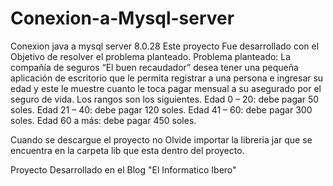 # Conexion-a-Mysql-server
Conexion java a mysql server 8.0.28
Este proyecto Fue desarrollado con el Objetivo de resolver el problema planteado.
Problema planteado: La compañía de seguros “El buen recaudador” desea tener una pequeña aplicación de escritorio que le permita registrar a una persona e ingresar su edad y este le muestre cuanto le toca pagar mensual a su asegurado por el seguro de vida. Los rangos son los siguientes.
Edad 0 – 20: debe pagar 50 soles.
Edad 21 – 40: debe pagar 120 soles.
Edad 41 – 60: debe pagar 300 soles.
Edad 60 a más: debe pagar 450 soles.

Cuando se descargue el proyecto no Olvide importar la libreria jar que se encuentra en la carpeta lib que esta dentro del proyecto.

Proyecto Desarrollado en el Blog "El Informatico Ibero"
